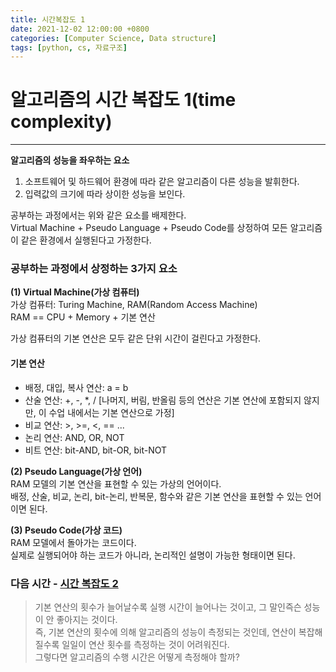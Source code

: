 ```yaml
---
title: 시간복잡도 1
date: 2021-12-02 12:00:00 +0800
categories: [Computer Science, Data structure]
tags: [python, cs, 자료구조]
---
```

# 알고리즘의 시간 복잡도 1(time complexity)
---
__알고리즘의 성능을 좌우하는 요소__   
1. 소프트웨어 및 하드웨어 환경에 따라 같은 알고리즘이 다른 성능을 발휘한다.
2. 입력값의 크기에 따라 상이한 성능을 보인다.
   
공부하는 과정에서는 위와 같은 요소를 배제한다.   
Virtual Machine + Pseudo Language + Pseudo Code를 상정하여 모든 알고리즘이 같은 환경에서 실행된다고 가정한다.   
   
### 공부하는 과정에서 상정하는 3가지 요소   
__(1) Virtual Machine(가상 컴퓨터)__   
가상 컴퓨터: Turing Machine, RAM(Random Access Machine)   
RAM == CPU + Memory + 기본 연산   
   
가상 컴퓨터의 기본 연산은 모두 같은 단위 시간이 걸린다고 가정한다.   
    
#### 기본 연산   
* 배정, 대입, 복사 연산: a = b
* 산술 연산: +, -, *, / [나머지, 버림, 반올림 등의 연산은 기본 연산에 포함되지 않지만, 이 수업 내에서는 기본 연산으로 가정]
* 비교 연산: >, >=, <, == ...
* 논리 연산: AND, OR, NOT
* 비트 연산: bit-AND, bit-OR, bit-NOT
   
__(2) Pseudo Language(가상 언어)__   
RAM 모델의 기본 연산을 표현할 수 있는 가상의 언어이다.   
배정, 산술, 비교, 논리, bit-논리, 반복문, 함수와 같은 기본 연산을 표현할 수 있는 언어이면 된다.   
   
__(3) Pseudo Code(가상 코드)__   
RAM 모델에서 돌아가는 코드이다.   
실제로 실행되어야 하는 코드가 아니라, 논리적인 설명이 가능한 형태이면 된다.   
   
   
### 다음 시간 - [시간 복잡도 2](https://github.com/Parkhanyoung/TIL/blob/main/data_structure_python/%EC%8B%9C%EA%B0%84%EB%B3%B5%EC%9E%A1%EB%8F%842.md)   
>기본 연산의 횟수가 늘어날수록 실행 시간이 늘어나는 것이고, 그 말인즉슨 성능이 안 좋아지는 것이다.   
>즉, 기본 연산의 횟수에 의해 알고리즘의 성능이 측정되는 것인데, 연산이 복잡해질수록 일일이 연산 횟수를 측정하는 것이 어려워진다.   
>그렇다면 알고리즘의 수행 시간은 어떻게 측정해야 할까?   
